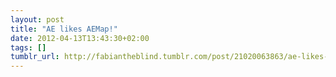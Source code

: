 ```yaml
---
layout: post
title: "AE likes AEMap!"
date: 2012-04-13T13:43:30+02:00
tags: []
tumblr_url: http://fabiantheblind.tumblr.com/post/21020063863/ae-likes-aemap
---
```

